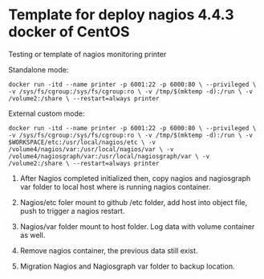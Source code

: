 # Template for deploy nagios 4.4.3 docker of CentOS

Testing or template of nagios monitoring printer

Standalone mode:

`
docker run -itd --name printer -p 6001:22 -p 6000:80 \
 --privileged \ 
 -v /sys/fs/cgroup:/sys/fs/cgroup:ro \
 -v /tmp/$(mktemp -d):/run \
 -v /volume2:/share \
 --restart=always printer
 `

External custom mode:

`
docker run -itd --name printer -p 6001:22 -p 6000:80 \
 --privileged \
 -v /sys/fs/cgroup:/sys/fs/cgroup:ro \
 -v /tmp/$(mktemp -d):/run \
 -v $WORKSPACE/etc:/usr/local/nagios/etc \
 -v /volume4/nagios/var:/usr/local/nagios/var \
 -v /volume4/nagiosgraph/var:/usr/local/nagiosgraph/var \
 -v /volume2:/share \
 --restart=always printer
`

1. After Nagios completed initialized then, copy nagios and nagiosgraph var folder to local host where is running nagios container.

2. Nagios/etc foler mount to github /etc folder, add host into object file, push to trigger a nagios restart.

3. Nagios/var folder mount to host folder. Log data with volume container as well.

4. Remove nagios container, the previous data still exist.

5. Migration Nagios and Nagiosgraph var folder to backup location.

